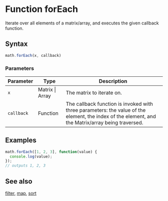 <!-- Note: This file is automatically generated from source code comments. Changes made in this file will be overridden. -->

# Function forEach

Iterate over all elements of a matrix/array, and executes the given callback function.


## Syntax

```js
math.forEach(x, callback)
```

### Parameters

Parameter | Type | Description
--------- | ---- | -----------
`x` | Matrix &#124; Array | The matrix to iterate on.
`callback` | Function | The callback function is invoked with three parameters: the value of the element, the index of the element, and the Matrix/array being traversed.

## Examples

```js
math.forEach([1, 2, 3], function(value) {
  console.log(value);
});
// outputs 1, 2, 3
```


## See also

[filter](filter.md),
[map](map.md),
[sort](sort.md)
